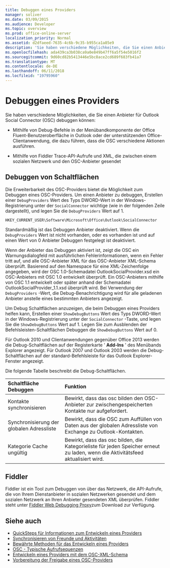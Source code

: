 ```yaml
---
title: Debuggen eines Providers
manager: soliver
ms.date: 03/09/2015
ms.audience: Developer
ms.topic: overview
ms.prod: office-online-server
localization_priority: Normal
ms.assetid: d2dfaeed-7635-4c6b-9c35-b955ca1a85e9
description: 'Sie haben verschiedene Möglichkeiten, die Sie einen Anbieter für Outlook Social Connector (OSC) debuggen können:'
ms.openlocfilehash: ada439ca3b038ca9a0e849b47ff6a5f54e5016f2
ms.sourcegitcommit: 9d60cd82b5413446e5bc8ace2cd689f683fb41a7
ms.translationtype: MT
ms.contentlocale: de-DE
ms.lasthandoff: 06/11/2018
ms.locfileid: "19795960"
---
```

# <a name="debugging-a-provider"></a>Debuggen eines Providers

Sie haben verschiedene Möglichkeiten, die Sie einen Anbieter für Outlook Social Connector (OSC) debuggen können: 
  
- Mithilfe von Debug-Befehle in der Menübandkomponente der Office Fluent-Benutzeroberfläche in Outlook oder der unterstützenden Office-Clientanwendung, die dazu führen, dass die OSC verschiedene Aktionen ausführen.
    
- Mithilfe von Fiddler Trace-API-Aufrufe und XML, die zwischen einem sozialen Netzwerk und den OSC-Anbieter gesendet
    
## <a name="debug-buttons"></a>Debuggen von Schaltflächen

Die Erweiterbarkeit des OSC-Providers bietet die Möglichkeit zum Debuggen eines OSC-Providers. Um einen Anbieter zu debuggen, Erstellen einer `DebugProviders` Wert des Typs DWORD-Wert in der Windows-Registrierung unter der `SocialConnector` wichtige (wie in der folgenden Zeile dargestellt), und legen Sie die `DebugProviders` Wert auf 1. 
  
`HKEY_CURRENT_USER\Software\Microsoft\Office\Outlook\SocialConnector`
  
Standardmäßig ist das Debuggen Anbieter deaktiviert. Wenn die `DebugProviders` Wert ist nicht vorhanden, oder es vorhanden ist und auf einen Wert von 0 Anbieter Debuggen festgelegt ist deaktiviert. 
  
Wenn der Anbieter das Debuggen aktiviert ist, zeigt die OSC ein Warnungsdialogfeld mit ausführlichen Fehlerinformationen, wenn ein Fehler tritt auf, und alle OSC-Anbieter XML für das OSC-Anbieter XML-Schema überprüft. Basierend auf den Namespace für eine XML-Zeichenfolge angegeben, wird der OSC 1.0-Schemadatei OutlookSocialProvider.xsd ein OSC-Anbieters mit OSC 1.0 entwickelt überprüft. Ein OSC-Anbieters mithilfe von OSC 1.1 entwickelt oder später anhand der Schemadatei OutlookSocialProvider_1.1.xsd überprüft wird. Bei Verwendung der `DebugProviders` -Wert, die Debug-Benachrichtigung wird für alle geladenen Anbieter anstelle eines bestimmten Anbieters angezeigt. 
  
Um Debug Schaltflächen anzuzeigen, die beim Debuggen eines Providers helfen kann, Erstellen einer `ShowDebugButtons` Wert des Typs DWORD-Wert in der Windows-Registrierung unter der `SocialConnector` -Taste, und legen Sie die `ShowDebugButtons` Wert auf 1. Legen Sie zum Ausblenden der Befehlsleisten-Schaltflächen Debuggen die `ShowDebugButtons` Wert auf 0. 
  
Für Outlook 2010 und Clientanwendungen gegenüber Office 2013 werden die Debug-Schaltflächen auf der Registerkarte ' **Add-Ins** ' des Menübands Explorer angezeigt. Für Outlook 2007 und Outlook 2003 werden die Debug-Schaltflächen auf der standard-Befehlsleiste für das Outlook Explorer-Fenster angezeigt. 
  
Die folgende Tabelle beschreibt die Debug-Schaltflächen.
  
|**Schaltfläche Debuggen**|**Funktion**|
|:-----|:-----|
|Kontakte synchronisieren  <br/> |Bewirkt, dass das osc bilden den OSC-Anbieter zur zwischengespeicherten Kontakte nur aufgefordert.  <br/> |
|Synchronisierung der globalen Adressliste  <br/> |Bewirkt, dass die OSC zum Auffüllen von Daten aus der globalen Adressliste von Exchange zu Outlook-Kontakten.  <br/> |
|Kategorie Cache ungültig  <br/> |Bewirkt, dass das osc bilden, die Kategorieliste für jeden Speicher erneut zu laden, wenn die Aktivitätsfeed aktualisiert wird.  <br/> |
   
## <a name="fiddler"></a>Fiddler

Fiddler ist ein Tool zum Debuggen von über das Netzwerk, die API-Aufrufe, die von Ihrem Dienstanbieter in sozialen Netzwerken gesendet und dem sozialen Netzwerk an Ihren Anbieter gesendeten XML überprüfen. Fiddler steht unter [Fiddler Web Debugging Proxy](http://www.fiddler2.com/fiddler2/version.asp)zum Download zur Verfügung.
  
## <a name="see-also"></a>Siehe auch

- [QuickSteps für Informationen zum Entwickeln eines Providers](quick-steps-for-learning-to-develop-a-provider.md)  
- [Synchronisieren von Freunde und Aktivitäten](synchronizing-friends-and-activities.md) 
- [Bewährte Methoden für das Entwickeln eines Providers](best-practices-for-developing-a-provider.md)
- [OSC - Typische Aufrufsequenzen](osc-typical-calling-sequences.md)  
- [Entwickeln eines Providers mit dem OSC-XML-Schema](developing-a-provider-with-the-osc-xml-schema.md)  
- [Vorbereitung der Freigabe eines OSC-Providers](getting-ready-to-release-an-osc-provider.md)

